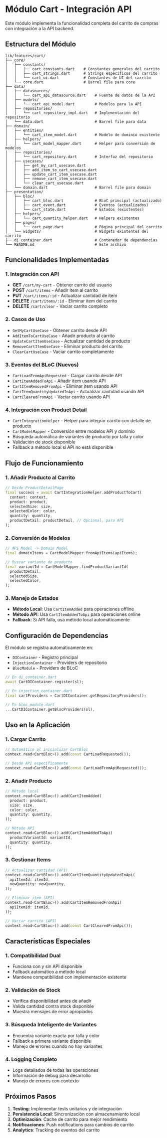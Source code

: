 # Módulo Cart - Integración API

Este módulo implementa la funcionalidad completa del carrito de compras con integración a la API backend.

## Estructura del Módulo

```
lib/features/cart/
├── core/
│   ├── constants/
│   │   ├── cart_constants.dart    # Constantes generales del carrito
│   │   ├── cart_strings.dart      # Strings específicos del carrito
│   │   └── cart_ui.dart           # Constantes de UI del carrito
│   └── core.dart                  # Barrel file para core
├── data/
│   ├── datasources/
│   │   └── cart_api_datasource.dart    # Fuente de datos de la API
│   ├── models/
│   │   └── cart_api_model.dart         # Modelos para la API
│   ├── repositories/
│   │   └── cart_repository_impl.dart   # Implementación del repositorio
│   └── data.dart                       # Barrel file para data
├── domain/
│   ├── entities/
│   │   └── cart_item_model.dart        # Modelo de dominio existente
│   ├── helpers/
│   │   └── cart_model_mapper.dart      # Helper para conversión de modelos
│   ├── repositories/
│   │   └── cart_repository.dart        # Interfaz del repositorio
│   ├── usecases/
│   │   ├── get_my_cart_usecase.dart
│   │   ├── add_item_to_cart_usecase.dart
│   │   ├── update_cart_item_usecase.dart
│   │   ├── remove_cart_item_usecase.dart
│   │   └── clear_cart_usecase.dart
│   └── domain.dart                     # Barrel file para domain
├── presentation/
│   ├── bloc/
│   │   ├── cart_bloc.dart              # BLoC principal (actualizado)
│   │   ├── cart_event.dart             # Eventos (actualizados)
│   │   └── cart_state.dart             # Estados (existentes)
│   ├── helpers/
│   │   └── cart_quantity_helper.dart   # Helpers existentes
│   ├── pages/
│   │   └── cart_page.dart              # Página principal del carrito
│   └── widgets/                        # Widgets existentes del carrito
├── di_container.dart                   # Contenedor de dependencias
└── README.md                           # Este archivo
```

## Funcionalidades Implementadas

### 1. Integración con API
- **GET** `/cart/my-cart` - Obtener carrito del usuario
- **POST** `/cart/items` - Añadir item al carrito
- **PUT** `/cart/items/:id` - Actualizar cantidad de item
- **DELETE** `/cart/items/:id` - Eliminar item del carrito
- **DELETE** `/cart/clear` - Vaciar carrito completo

### 2. Casos de Uso
- `GetMyCartUseCase` - Obtener carrito desde API
- `AddItemToCartUseCase` - Añadir producto al carrito
- `UpdateCartItemUseCase` - Actualizar cantidad de producto
- `RemoveCartItemUseCase` - Eliminar producto del carrito
- `ClearCartUseCase` - Vaciar carrito completamente

### 3. Eventos del BLoC (Nuevos)
- `CartLoadFromApiRequested` - Cargar carrito desde API
- `CartItemAddedToApi` - Añadir item usando API
- `CartItemRemovedFromApi` - Eliminar item usando API
- `CartItemQuantityUpdatedInApi` - Actualizar cantidad usando API
- `CartClearedFromApi` - Vaciar carrito usando API

### 4. Integración con Product Detail
- `CartIntegrationHelper` - Helper para integrar carrito con detalle de producto
- `CartModelMapper` - Conversión entre modelos API y dominio
- Búsqueda automática de variantes de producto por talla y color
- Validación de stock disponible
- Fallback a método local si API no está disponible

## Flujo de Funcionamiento

### 1. Añadir Producto al Carrito
```dart
// Desde ProductDetailPage
final success = await CartIntegrationHelper.addProductToCart(
  context: context,
  product: product,
  selectedSize: size,
  selectedColor: color,
  quantity: quantity,
  productDetail: productDetail, // Opcional, para API
);
```

### 2. Conversión de Modelos
```dart
// API Model -> Domain Model
final domainItems = CartModelMapper.fromApiItems(apiItems);

// Buscar variante de producto
final variantId = CartModelMapper.findProductVariantId(
  productDetail,
  selectedSize,
  selectedColor,
);
```

### 3. Manejo de Estados
- **Método Local**: Usa `CartItemAdded` para operaciones offline
- **Método API**: Usa `CartItemAddedToApi` para operaciones online
- **Fallback**: Si API falla, usa método local automáticamente

## Configuración de Dependencias

El módulo se registra automáticamente en:
- `DIContainer` - Registro principal
- `InjectionContainer` - Providers de repositorio
- `BlocModule` - Providers de BLoC

```dart
// En di_container.dart
await CartDIContainer.register(sl);

// En injection_container.dart
final cartProviders = CartDIContainer.getRepositoryProviders();

// En bloc_module.dart
...CartDIContainer.getBlocProviders(sl),
```

## Uso en la Aplicación

### 1. Cargar Carrito
```dart
// Automático al inicializar CartBloc
context.read<CartBloc>().add(const CartLoadRequested());

// Desde API específicamente
context.read<CartBloc>().add(const CartLoadFromApiRequested());
```

### 2. Añadir Producto
```dart
// Método local
context.read<CartBloc>().add(CartItemAdded(
  product: product,
  size: size,
  color: color,
  quantity: quantity,
));

// Método API
context.read<CartBloc>().add(CartItemAddedToApi(
  productVariantId: variantId,
  quantity: quantity,
));
```

### 3. Gestionar Items
```dart
// Actualizar cantidad (API)
context.read<CartBloc>().add(CartItemQuantityUpdatedInApi(
  apiItemId: itemId,
  newQuantity: newQuantity,
));

// Eliminar item (API)
context.read<CartBloc>().add(CartItemRemovedFromApi(
  apiItemId: itemId,
));

// Vaciar carrito (API)
context.read<CartBloc>().add(const CartClearedFromApi());
```

## Características Especiales

### 1. Compatibilidad Dual
- Funciona con y sin API disponible
- Fallback automático a método local
- Mantiene compatibilidad con implementación existente

### 2. Validación de Stock
- Verifica disponibilidad antes de añadir
- Valida cantidad contra stock disponible
- Muestra mensajes de error apropiados

### 3. Búsqueda Inteligente de Variantes
- Encuentra variante exacta por talla y color
- Fallback a primera variante disponible
- Manejo de errores cuando no hay variantes

### 4. Logging Completo
- Logs detallados de todas las operaciones
- Información de debug para desarrollo
- Manejo de errores con contexto

## Próximos Pasos

1. **Testing**: Implementar tests unitarios y de integración
2. **Persistencia Local**: Sincronización con almacenamiento local
3. **Optimización**: Cache de carrito para mejor rendimiento
4. **Notificaciones**: Push notifications para cambios de carrito
5. **Analytics**: Tracking de eventos del carrito 
